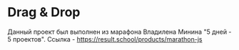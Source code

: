 # Drag & Drop

Данный проект был выполнен из марафона Владилена Минина "5 дней - 5 проектов". Ссылка - https://result.school/products/marathon-js